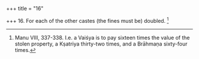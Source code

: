 +++
title = "16"

+++
16. For each of the other castes (the fines must be) doubled. [^12] 


[^12]:  Manu VIII, 337-338. I.e. a Vaiśya is to pay sixteen times the value of the stolen property, a Kṣatriya thirty-two times, and a Brāhmaṇa sixty-four times.
